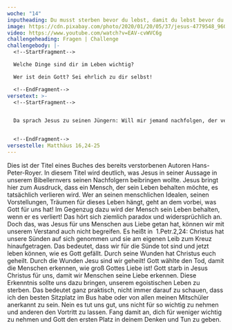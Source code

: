 ```yaml
---
woche: "14"
inputheading: Du musst sterben bevor du lebst, damit du lebst bevor du stirbst!
image: https://cdn.pixabay.com/photo/2020/01/20/05/37/jesus-4779548_960_720.jpg
video: https://www.youtube.com/watch?v=EAV-cvWVC6g
challengeheading: Fragen | Challenge
challengebody: |-
  <!--StartFragment-->

  Welche Dinge sind dir im Leben wichtig?

  Wer ist dein Gott? Sei ehrlich zu dir selbst!

  <!--EndFragment-->
versetext: >-
  <!--StartFragment-->


  Da sprach Jesus zu seinen Jüngern: Will mir jemand nachfolgen, der verleugne sich selbst und nehme sein Kreuz auf sich und folge mir. Denn wer sein Leben erhalten will, der wird's verlieren; wer aber sein Leben verliert um meinetwillen, der wird's finden


  <!--EndFragment-->
versestelle: Matthäus 16,24-25
---
```

<!--StartFragment-->

Dies ist der Titel eines Buches des bereits verstorbenen Autoren Hans-Peter-Royer. In diesem Titel wird deutlich, was Jesus in seiner Aussage in unserem Bibellernvers seinen Nachfolgern beibringen wollte. Jesus bringt hier zum Ausdruck, dass ein Mensch, der sein Leben behalten möchte, es tatsächlich verlieren wird. Wer an seinen menschlichen Idealen, seinen Vorstellungen, Träumen für dieses Leben hängt, geht an dem vorbei, was Gott für uns hat! Im Gegenzug dazu wird der Mensch sein Leben behalten, wenn er es verliert! Das hört sich ziemlich paradox und widersprüchlich an. Doch das, was Jesus für uns Menschen aus Liebe getan hat, können wir mit unserem Verstand auch nicht begreifen. Es heißt in  1.Petr.2,24: Christus hat unsere Sünden auf sich genommen und sie am eigenen Leib zum Kreuz hinaufgetragen. Das bedeutet, dass wir für die Sünde tot sind und jetzt leben können, wie es Gott gefällt. Durch seine Wunden hat Christus euch geheilt. Durch die Wunden Jesu sind wir geheilt! Gott wählte den Tod, damit die Menschen erkennen, wie groß Gottes Liebe ist! Gott starb in Jesus Christus für uns, damit wir Menschen seine Liebe erkennen. Diese Erkenntnis sollte uns dazu bringen, unserem egoistischen Leben zu sterben. Das bedeutet ganz praktisch, nicht immer darauf zu schauen, dass ich den besten Sitzplatz im Bus habe oder von allen meinen Mitschüler anerkannt zu sein. Nein es tut uns gut, uns nicht für so wichtig zu nehmen und anderen den Vortritt zu lassen. Fang damit an, dich für weniger wichtig zu nehmen und Gott den ersten Platz in deinem Denken und Tun zu geben.

<!--EndFragment-->